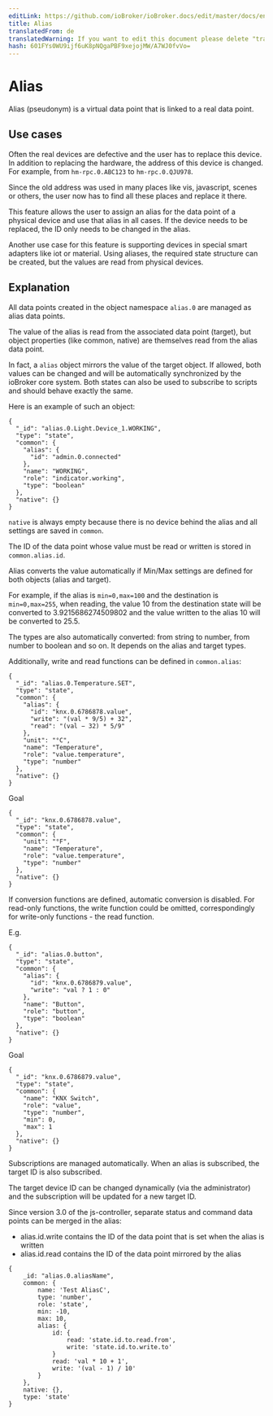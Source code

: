 ```yaml
---
editLink: https://github.com/ioBroker/ioBroker.docs/edit/master/docs/en/basics/alias.md
title: Alias
translatedFrom: de
translatedWarning: If you want to edit this document please delete "translatedFrom" field, elsewise this document will be translated automatically again
hash: 601FYs0WU9ijf6uK8pNQgaPBF9xejojMW/A7WJ0fvVo=
---
```

# Alias
Alias (pseudonym) is a virtual data point that is linked to a real data point.

## Use cases
Often the real devices are defective and the user has to replace this device.
In addition to replacing the hardware, the address of this device is changed. For example, from `hm-rpc.0.ABC123` to `hm-rpc.0.QJU978`.

Since the old address was used in many places like vis, javascript, scenes or others, the user now has to find all these places and replace it there.

This feature allows the user to assign an alias for the data point of a physical device and use that alias in all cases.
If the device needs to be replaced, the ID only needs to be changed in the alias.

Another use case for this feature is supporting devices in special smart adapters like iot or material.
Using aliases, the required state structure can be created, but the values are read from physical devices.

## Explanation
All data points created in the object namespace `alias.0` are managed as alias data points.

The value of the alias is read from the associated data point (target), but object properties (like common, native) are themselves read from the alias data point.

In fact, a `alias` object mirrors the value of the target object.
If allowed, both values can be changed and will be automatically synchronized by the ioBroker core system.
Both states can also be used to subscribe to scripts and should behave exactly the same.

Here is an example of such an object:

```
{
  "_id": "alias.0.Light.Device_1.WORKING",
  "type": "state",
  "common": {
    "alias": {
      "id": "admin.0.connected"
    },
    "name": "WORKING",
    "role": "indicator.working",
    "type": "boolean"
  },
  "native": {}
}
```

`native` is always empty because there is no device behind the alias and all settings are saved in `common`.

The ID of the data point whose value must be read or written is stored in `common.alias.id`.

Alias converts the value automatically if Min/Max settings are defined for both objects (alias and target).

For example, if the alias is `min=0,max=100` and the destination is `min=0,max=255`, when reading, the value 10 from the destination state will be converted to 3.9215686274509802 and the value written to the alias 10 will be converted to 25.5.

The types are also automatically converted: from string to number, from number to boolean and so on. It depends on the alias and target types.

Additionally, write and read functions can be defined in `common.alias`:

```
{
  "_id": "alias.0.Temperature.SET",
  "type": "state",
  "common": {
    "alias": {
      "id": "knx.0.6786878.value",
      "write": "(val * 9/5) + 32",
      "read": "(val − 32) * 5/9"
    },
    "unit": "°C",
    "name": "Temperature",
    "role": "value.temperature",
    "type": "number"
  },
  "native": {}
}
```

Goal

```
{
  "_id": "knx.0.6786878.value",
  "type": "state",
  "common": {
    "unit": "°F",
    "name": "Temperature",
    "role": "value.temperature",
    "type": "number"
  },
  "native": {}
}
```

If conversion functions are defined, automatic conversion is disabled. For read-only functions, the write function could be omitted, correspondingly for write-only functions - the read function.

E.g.

```
{
  "_id": "alias.0.button",
  "type": "state",
  "common": {
    "alias": {
      "id": "knx.0.6786879.value",
      "write": "val ? 1 : 0"
    },
    "name": "Button",
    "role": "button",
    "type": "boolean"
  },
  "native": {}
}
```

Goal

```
{
  "_id": "knx.0.6786879.value",
  "type": "state",
  "common": {
    "name": "KNX Switch",
    "role": "value",
    "type": "number",
    "min": 0,
    "max": 1
  },
  "native": {}
}
```

Subscriptions are managed automatically. When an alias is subscribed, the target ID is also subscribed.

The target device ID can be changed dynamically (via the administrator) and the subscription will be updated for a new target ID.

Since version 3.0 of the js-controller, separate status and command data points can be merged in the alias:

* alias.id.write contains the ID of the data point that is set when the alias is written
* alias.id.read contains the ID of the data point mirrored by the alias

```
{
    _id: "alias.0.aliasName",
    common: {
        name: 'Test AliasC',
        type: 'number',
        role: 'state',
        min: -10,
        max: 10,
        alias: {
            id: {
                read: 'state.id.to.read.from',
                write: 'state.id.to.write.to'
            }
            read: 'val * 10 + 1',
            write: '(val - 1) / 10'
        }
    },
    native: {},
    type: 'state'
}
```